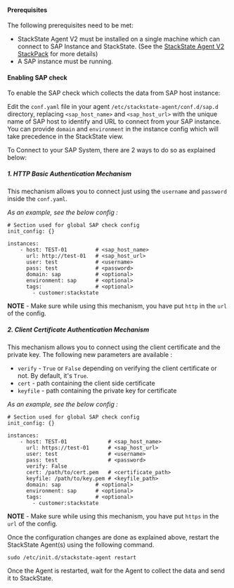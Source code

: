 #### Prerequisites

The following prerequisites need to be met:

* StackState Agent V2 must be installed on a single machine which can connect to SAP Instance and StackState. (See the [StackState Agent V2 StackPack](/#/stackpacks/stackstate-agent-v2/) for more details)
* A SAP instance must be running.


#### Enabling SAP check
To enable the SAP check which collects the data from SAP host instance:

Edit the `conf.yaml` file in your agent `/etc/stackstate-agent/conf.d/sap.d` directory, replacing `<sap_host_name>` and `<sap_host_url>` with the unique name of SAP host to identify and URL to connect from your SAP instance.
You can provide `domain` and `environment` in the instance config which will take precedence in the StackState view. 

To Connect to your SAP System, there are 2 ways to do so as explained below:

##### 1. HTTP Basic Authentication Mechanism

This mechanism allows you to connect just using the `username` and `password` inside the `conf.yaml`.

_As an example, see the below config :_

```
# Section used for global SAP check config
init_config: {}

instances:
    - host: TEST-01         # <sap_host_name> 
      url: http://test-01   # <sap_host_url>   
      user: test            # <username>
      pass: test            # <password> 
      domain: sap           # <optional>
      environment: sap      # <optional>
      tags:                 # <optional>
        - customer:stackstate
```
**NOTE** - Make sure while using this mechanism, you have put `http` in the `url` of the config.


##### 2. Client Certificate Authentication Mechanism

This mechanism allows you to connect using the client certificate and the private key. 
The following new parameters are available :
* `verify` - `True` or `False` depending on verifying the client certificate or not. By default, it's `True`.
* `cert` - path containing the client side certificate
* `keyfile` - path containing the private key for certificate

_As an example, see the below config :_

```
# Section used for global SAP check config
init_config: {}

instances:
    - host: TEST-01             # <sap_host_name> 
      url: https://test-01      # <sap_host_url>   
      user: test                # <username>
      pass: test                # <password> 
      verify: False
      cert: /path/to/cert.pem   # <certificate_path>
      keyfile: /path/to/key.pem # <keyfile_path>
      domain: sap           # <optional>
      environment: sap      # <optional>
      tags:                 # <optional>
        - customer:stackstate
```
**NOTE** - Make sure while using this mechanism, you have put `https` in the `url` of the config.

Once the configuration changes are done as explained above, restart the StackState Agent(s) using the following command.

```
sudo /etc/init.d/stackstate-agent restart
```

Once the Agent is restarted, wait for the Agent to collect the data and send it to StackState.
